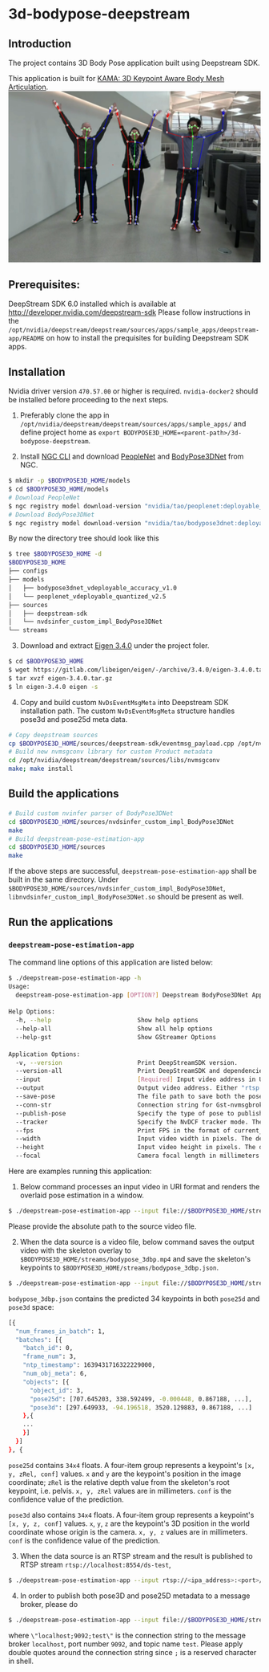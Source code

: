# 3d-bodypose-deepstream

## Introduction
The project contains 3D Body Pose application built using  Deepstream SDK.

This application is built for [KAMA: 3D Keypoint Aware Body Mesh Articulation](https://arxiv.org/abs/2104.13502).
![sample pose output](./sources/.screenshot.png)
## Prerequisites:
DeepStream SDK 6.0 installed which is available at  http://developer.nvidia.com/deepstream-sdk
Please follow instructions in the `/opt/nvidia/deepstream/deepstream/sources/apps/sample_apps/deepstream-app/README` on how
to install the prequisites for building Deepstream SDK apps.

## Installation
Nvidia driver version `470.57.00` or higher is required. `nvidia-docker2` should be
installed before proceeding to the next steps.

1. Preferably clone the app in
  `/opt/nvidia/deepstream/deepstream/sources/apps/sample_apps/`
and define project home as `export BODYPOSE3D_HOME=<parent-path>/3d-bodypose-deepstream`.

2. Install [NGC CLI](https://ngc.nvidia.com/setup/installers/cli) and download [PeopleNet](https://catalog.ngc.nvidia.com/orgs/nvidia/teams/tao/models/peoplenet) and [BodyPose3DNet](https://ngc.nvidia.com/models/nvstaging:tao:bodypose3dnet) from NGC.
```bash
$ mkdir -p $BODYPOSE3D_HOME/models
$ cd $BODYPOSE3D_HOME/models
# Download PeopleNet
$ ngc registry model download-version "nvidia/tao/peoplenet:deployable_quantized_v2.5"
# Download BodyPose3DNet
$ ngc registry model download-version "nvidia/tao/bodypose3dnet:deployable_accuracy_v1.0"
```

By now the directory tree should look like this
```bash
$ tree $BODYPOSE3D_HOME -d
$BODYPOSE3D_HOME
├── configs
├── models
│   ├── bodypose3dnet_vdeployable_accuracy_v1.0
│   └── peoplenet_vdeployable_quantized_v2.5
├── sources
│   ├── deepstream-sdk
│   └── nvdsinfer_custom_impl_BodyPose3DNet
└── streams
```

3. Download and extract [Eigen 3.4.0](https://eigen.tuxfamily.org/index.php?title=Main_Page) under the project foler.
```bash
$ cd $BODYPOSE3D_HOME
$ wget https://gitlab.com/libeigen/eigen/-/archive/3.4.0/eigen-3.4.0.tar.gz
$ tar xvzf eigen-3.4.0.tar.gz
$ ln eigen-3.4.0 eigen -s
```

4. Copy and build custom `NvDsEventMsgMeta` into Deepstream SDK installation path.
The custom `NvDsEventMsgMeta` structure handles pose3d and pose25d meta data.
```bash
# Copy deepstream sources
cp $BODYPOSE3D_HOME/sources/deepstream-sdk/eventmsg_payload.cpp /opt/nvidia/deepstream/deepstream/sources/libs/nvmsgconv/deepstream_schema
# Build new nvmsgconv library for custom Product metadata
cd /opt/nvidia/deepstream/deepstream/sources/libs/nvmsgconv
make; make install
```

## Build the applications
```bash
# Build custom nvinfer parser of BodyPose3DNet
cd $BODYPOSE3D_HOME/sources/nvdsinfer_custom_impl_BodyPose3DNet
make
# Build deepstream-pose-estimation-app
cd $BODYPOSE3D_HOME/sources
make
```
If the above steps are successful, `deepstream-pose-estimation-app` shall be built in the same directory. Under `$BODYPOSE3D_HOME/sources/nvdsinfer_custom_impl_BodyPose3DNet`, `libnvdsinfer_custom_impl_BodyPose3DNet.so` should be present as well.

## Run the applications
### `deepstream-pose-estimation-app`
The command line options of this application are listed below:
```bash
$ ./deepstream-pose-estimation-app -h
Usage:
  deepstream-pose-estimation-app [OPTION?] Deepstream BodyPose3DNet App

Help Options:
  -h, --help                        Show help options
  --help-all                        Show all help options
  --help-gst                        Show GStreamer Options

Application Options:
  -v, --version                     Print DeepStreamSDK version.
  --version-all                     Print DeepStreamSDK and dependencies version.
  --input                           [Required] Input video address in URI format by starting with "rtsp://" or "file://".
  --output                          Output video address. Either "rtsp://" or a file path is acceptable. If the value is "rtsp://", then the result video is published at "rtsp://localhost:8554/ds-test".
  --save-pose                       The file path to save both the pose25d and the recovered pose3d in JSON format.
  --conn-str                        Connection string for Gst-nvmsgbroker, e.g. <ip address>;<port>;<topic>.
  --publish-pose                    Specify the type of pose to publish. Acceptable value is either "pose3d" or "pose25d". If not specified, both "pose3d" and "pose25d" are published to the message broker.
  --tracker                         Specify the NvDCF tracker mode. The acceptable value is either "accuracy" or "perf". The default value is "accuracy".
  --fps                             Print FPS in the format of current_fps (averaged_fps).
  --width                           Input video width in pixels. The default value is 1280.
  --height                          Input video height in pixels. The default value is 720.
  --focal                           Camera focal length in millimeters. The default value is 800.79041.
```

Here are examples running this application:
1. Below command processes an input video in URI format and renders the overlaid pose estimation in a window.
```bash
$ ./deepstream-pose-estimation-app --input file://$BODYPOSE3D_HOME/streams/bodypose.mp4
```
Please provide the absolute path to the source video file.

2. When the data source is a video file, below command saves the output video with the skeleton overlay to `$BODYPOSE3D_HOME/streams/bodypose_3dbp.mp4` and save the skeleton's keypoints to `$BODYPOSE3D_HOME/streams/bodypose_3dbp.json`.
```bash
$ ./deepstream-pose-estimation-app --input file://$BODYPOSE3D_HOME/streams/bodypose.mp4 --output $BODYPOSE3D_HOME/streams/bodypose_3dbp.mp4 --focal 800.0 --width 1280 --height 720 --fps --save-pose $BODYPOSE3D_HOME/streams/bodypose_3dbp.json
```
`bodypose_3dbp.json` contains the predicted 34 keypoints in both `pose25d` and `pose3d` space:
```bash
[{
  "num_frames_in_batch": 1,
  "batches": [{
    "batch_id": 0,
    "frame_num": 3,
    "ntp_timestamp": 1639431716322229000,
    "num_obj_meta": 6,
    "objects": [{
      "object_id": 3,
      "pose25d": [707.645203, 338.592499, -0.000448, 0.867188, ...],
      "pose3d": [297.649933, -94.196518, 3520.129883, 0.867188, ...]
    },{
    ...
    }]
  }]
}, {
```
`pose25d` contains `34x4` floats. A four-item group represents a keypoint's `[x, y, zRel, conf]`
values. `x` and `y` are the keypoint's position in the image coordinate; `zRel` is the relative
depth value from the skeleton's root keypoint, i.e. pelvis. `x, y, zRel` values are in millimeters.
`conf` is the confidence value of the prediction.

`pose3d` also contains `34x4` floats. A four-item group represents a keypoint's `[x, y, z, conf]`
values. `x`, `y`, `z` are the keypoint's 3D position in the world coordinate whose origin is the
camera. `x, y, z` values are in millimeters. `conf` is the confidence value of the prediction.

3. When the data source is an RTSP stream and the result is published to RTSP stream `rtsp://localhost:8554/ds-test`,
```bash
$ ./deepstream-pose-estimation-app --input rtsp://<ipa_address>:<port>/<topic> --output rtsp://
```

4. In order to publish both pose3D and pose25D metadata to a message broker, please do
```bash
$ ./deepstream-pose-estimation-app --input file://$BODYPOSE3D_HOME/streams/bodypose.mp4 --conn-str "localhost;9092;test"
```
where `\"localhost;9092;test\"` is the connection string to the message broker `localhost`, port number `9092`, and topic name `test`. Please apply double quotes around the connection string since `;` is a reserved character in shell.
